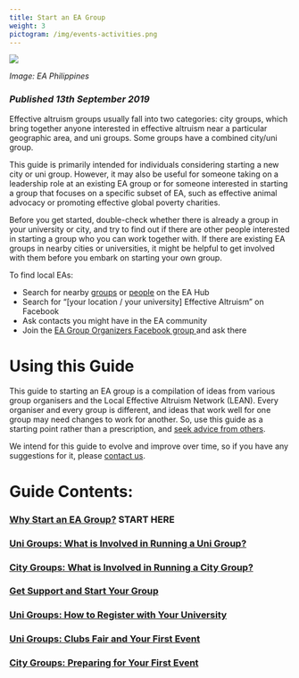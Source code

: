 ```yaml
---
title: Start an EA Group
weight: 3
pictogram: /img/events-activities.png
---
```

<p class="large_image_wrapper">
 <img src="/img/eaphilippinesstart.png" />
</p>

_Image: EA Philippines_

### _Published 13th September 2019_

Effective altruism groups usually fall into two categories: city groups, which bring together anyone interested in effective altruism near a particular geographic area, and uni groups. Some groups have a combined city/uni group.

This guide is primarily intended for individuals considering starting a new city or uni group. However, it may also be useful for someone taking on a leadership role at an existing EA group or for someone interested in starting a group that focuses on a specific subset of EA, such as effective animal advocacy or promoting effective global poverty charities.

Before you get started, double-check whether there is already a group in your university or city, and try to find out if there are other people interested in starting a group who you can work together with. If there are existing EA groups in nearby cities or universities, it might be helpful to get involved with them before you embark on starting your own group.

To find local EAs:

* Search for nearby <a target="_blank" href="https://eahub.org/groups/">groups</a> or <a target="_blank" href="https://eahub.org/profiles/">people</a> on the EA Hub
* Search for “\[your location / your university] Effective Altruism” on Facebook
* Ask contacts you might have in the EA community
* Join the <a target="_blank" href="https://www.facebook.com/groups/956362287803174/">EA Group Organizers Facebook group </a>
  and ask there

# Using this Guide

This guide to starting an EA group is a compilation of ideas from various group organisers and the Local Effective Altruism Network (LEAN). Every organiser and every group is different, and ideas that work well for one group may need changes to work for another. So, use this guide as a starting point rather than a prescription, and <a target="_blank" href="/start/support/">seek advice from others</a>.

We intend for this guide to evolve and improve over time, so if you have any suggestions for it, please <a target="_blank" href="/contact-lean/">contact us</a>.

# Guide Contents:

### [Why Start an EA Group?](/start/why/) START HERE

### [Uni Groups: What is Involved in Running a Uni Group?](/start/run-uni-group)

### [City Groups: What is Involved in Running a City Group?](/start/run-city-group/)

### [Get Support and Start Your Group](/start/support/)

### [Uni Groups: How to Register with Your University](/start/register-uni/)

### [Uni Groups: Clubs Fair and Your First Event](/start/run-city-group/)

### [City Groups: Preparing for Your First Event](start/run-city-group/)
